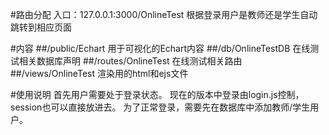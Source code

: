 #路由分配
入口：127.0.0.1:3000/OnlineTest
根据登录用户是教师还是学生自动跳转到相应页面

#内容
##/public/Echart
用于可视化的Echart内容
##/db/OnlineTestDB
在线测试相关数据库声明
##/routes/OnlineTest
在线测试相关路由
##/views/OnlineTest
渲染用的html和ejs文件

#使用说明
首先用户需要处于登录状态。
现在的版本中登录由login.js控制，session也可以直接放进去。
为了正常登录，需要先在数据库中添加教师/学生用户。